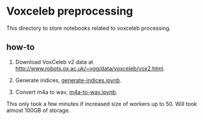 # Voxceleb preprocessing

This directory to store notebooks related to voxceleb processing.

## how-to

1. Download VoxCeleb v2 data at http://www.robots.ox.ac.uk/~vgg/data/voxceleb/vox2.html.

2. Generate indices, [generate-indices.ipynb](generate-indices.ipynb).

3. Convert m4a to wav, [m4a-to-wav.ipynb](m4a-to-wav.ipynb).

This only took a few minutes if increased size of workers up to 50. Will took almost 100GB of storage.